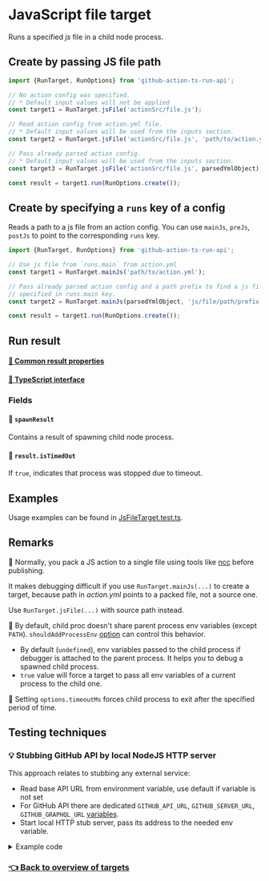 # JavaScript file target

Runs a specified _js_ file in a child node process.

## Create by passing JS file path

```ts
import {RunTarget, RunOptions} from 'github-action-ts-run-api';

// No action config was specified. 
// * Default input values will not be applied
const target1 = RunTarget.jsFile('actionSrc/file.js');

// Read action config from action.yml file. 
// * Default input values will be used from the inputs section.
const target2 = RunTarget.jsFile('actionSrc/file.js', 'path/to/action.yml');

// Pass already parsed action config. 
// * Default input values will be used from the inputs section.
const target3 = RunTarget.jsFile('actionSrc/file.js', parsedYmlObject);

const result = target1.run(RunOptions.create());
```

## Create by specifying a `runs` key of a config

Reads a path to a js file from an action config. 
You can use `mainJs`, `preJs`, `postJs` to point to the corresponding `runs` key.

```ts
import {RunTarget, RunOptions} from 'github-action-ts-run-api';

// Use js file from `runs.main` from action.yml
const target1 = RunTarget.mainJs('path/to/action.yml');

// Pass already parsed action config and a path prefix to find a js file, 
// specified in runs.main key.
const target2 = RunTarget.mainJs(parsedYmlObject, 'js/file/path/prefix');

const result = target1.run(RunOptions.create());
```

## Run result

#### [🔹 Common result properties](../run-result.md)
#### [📁 TypeScript interface](../../src/actionRunner/jsFile/runResult/JsFileRunResultInterface.ts)

### Fields

#### 🔸 `spawnResult` 
Contains a result of spawning child node process.

#### 🔹 `result.isTimedOut`
If `true`, indicates that process was stopped due to timeout.

## Examples

Usage examples can be found in [JsFileTarget.test.ts](../../tests/integration/JsFileTarget.test.ts).

## Remarks

🔻 Normally, you pack a JS action to a single file using tools like
[ncc](https://github.com/vercel/ncc) before publishing. 

It makes debugging difficult if you use `RunTarget.mainJs(...)` to create
a target, because path in _action.yml_ points to a packed file, not a source one.

Use `RunTarget.jsFile(...)` with source path instead.

🔻 By default, child proc doesn't share parent process env variables (except `PATH`).
`shouldAddProcessEnv` [option](../run-options.md#-setshouldaddprocessenv) can control this behavior.

- By default (`undefined`), env variables passed to the child process if debugger is
attached to the parent process. It helps you to debug a spawned child process.
- `true` value will force a target to pass all env variables of a current process to the child one.

🔻 Setting `options.timeoutMs` forces child process to exit after the specified period of time.

## Testing techniques

### 💡 Stubbing GitHub API by local NodeJS HTTP server

This approach relates to stubbing any external service:
* Read base API URL from environment variable, use default if variable is not set
* For GitHub API there are dedicated `GITHUB_API_URL`, `GITHUB_SERVER_URL`, `GITHUB_GRAPHQL_URL` 
[variables](../run-options.md#-setshouldfakeminimalgithubrunnerenv).
* Start local HTTP stub server, pass its address to the needed env variable.

<details>
<summary>Example code</summary>

_main.js_:

```js
const core = require('@actions/core');
const octokit = require('@actions/github').getOctokit(
    process.env.GITHUB_TOKEN,
    { baseUrl: process.env.GITHUB_API_URL }
);

octokit.rest.repos.get({ repo: 'repo', owner: 'owner' })
    .then(resp =>  
        core.setOutput('out1', resp.data) 
    );
```

_action.test.ts_:

```ts
import {RunTarget, RunOptions} from 'github-action-ts-run-api';

const port = 8234;
const server = http.createServer((req, res) => {
    if (req.url === '/repos/owner/repo') {
        res.writeHead(200, {'Content-Type': 'application/json'});
        res.end('{"name":"x"}');
    } else {
        res.writeHead(404);
        res.end();
    }
}).listen(port);

try {
    const target = RunTarget.mainJs('path/to/action.yml');
    const res = await target.run(RunOptions.create()
        .setGithubContext({apiUrl: `http://localhost:${port}`})
        .setEnv({GITHUB_TOKEN: 't'})
    );
    assert(res.commands.outputs.out1 === '{"name":"x"}');
} finally {
    server.close();
}
```

You can find actual working code in [JsFileTarget.test.ts](../../tests/integration/JsFileTarget.test.ts).
</details>

### [👈 Back to overview of targets](../run-targets.md)